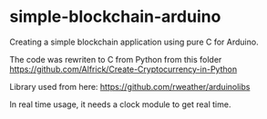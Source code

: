 # simple-blockchain-arduino
Creating a simple blockchain application using pure C for Arduino.

The code was rewriten to C from Python from this folder https://github.com/Alfrick/Create-Cryptocurrency-in-Python

Library used from here: https://github.com/rweather/arduinolibs

In real time usage, it needs a clock module to get real time.
